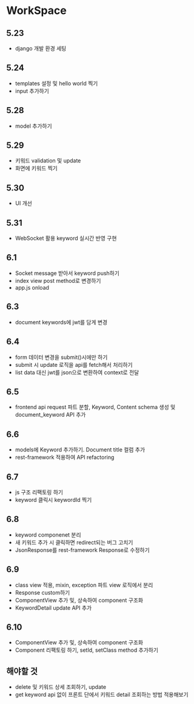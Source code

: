 # WorkSpace

## 5.23

+ django 개발 환경 세팅

## 5.24

+ templates 설정 및 hello world 찍기
+ input 추가하기

## 5.28

+ model 추가하기

## 5.29

+ 키워드 validation 및 update
+ 화면에 키워드 찍기

## 5.30

+ UI 개선

## 5.31

+ WebSocket 활용 keyword 실시간 반영 구현

## 6.1

+ Socket message 받아서 keyword push하기
+ index view post method로 변경하기
+ app.js onload

## 6.3

+ document keywords에 jwt를 담게 변경

## 6.4

+ form 데이터 변경을 submit()시에만 하기
+ submit 시 update 로직을 api를 fetch해서 처리하기
+ list data 대신 jwt를 json으로 변환하여 context로 전달

## 6.5

+ frontend api request 파트 분할, Keyword, Content schema 생성 및 document_keyword API 추가

## 6.6

+ models에 Keyword 추가하기. Document title 컬럼 추가
+ rest-framework 적용하여 API refactoring

## 6.7

+ js 구조 리팩토링 하기
+ keyword 클릭시 keywordId 찍기

## 6.8

+ keyword componenet 분리
+ 새 키워드 추가 시 클릭하면 redirect되는 버그 고치기
+ JsonResponse를 rest-framework Response로 수정하기

## 6.9

+ class view 적용, mixin, exception 파트 view 로직에서 분리
+ Response custom하기
+ ComponentView 추가 및, 상속하여 component 구조화
+ KeywordDetail update API 추가

## 6.10

+ ComponentView 추가 및, 상속하여 component 구조화
+ Component 리팩토링 하기, setId, setClass method 추가하기

## 해야할 것

+ delete 및 키워드 상세 조회하기, update
+ get keyword api 없이 프론트 단에서 키워드 detail 조회하는 방법 적용해보기
